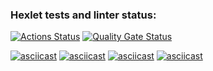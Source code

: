 ### Hexlet tests and linter status:
[![Actions Status](https://github.com/apriakhin/python-project-49/actions/workflows/hexlet-check.yml/badge.svg)](https://github.com/apriakhin/python-project-49/actions)
[![Quality Gate Status](https://sonarcloud.io/api/project_badges/measure?project=apriakhin_python-project-49&metric=alert_status)](https://sonarcloud.io/summary/new_code?id=apriakhin_python-project-49)

[![asciicast](https://asciinema.org/a/xs7b72UvJ9QZpCzQzzXElqdL0.svg)](https://asciinema.org/a/xs7b72UvJ9QZpCzQzzXElqdL0)
[![asciicast](https://asciinema.org/a/h5aLWbKPp2Dazox3aNq5AdaDB.svg)](https://asciinema.org/a/h5aLWbKPp2Dazox3aNq5AdaDB)
[![asciicast](https://asciinema.org/a/39iIV70o1w7u5kXMSEJ2Gx04Q.svg)](https://asciinema.org/a/39iIV70o1w7u5kXMSEJ2Gx04Q)
[![asciicast](https://asciinema.org/a/WG5IM56Lay45y90lubo3Ll9wO.svg)](https://asciinema.org/a/WG5IM56Lay45y90lubo3Ll9wO)
